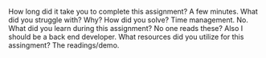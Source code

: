 ﻿How long did it take you to complete this assignment?
A few minutes.
What did you struggle with? Why? How did you solve?
Time management. No.
What did you learn during this assignment?
No one reads these? Also I should be a back end developer.
What resources did you utilize for this assingment?
The readings/demo.